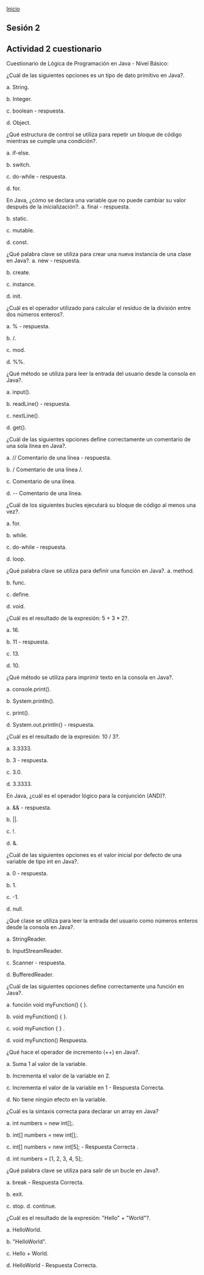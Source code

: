 <!-- No borrar o modificar -->
[Inicio](./index.md)

## Sesión 2


<!-- Su documentación aquí -->

## Actividad 2 cuestionario

Cuestionario de Lógica de Programación en Java - Nivel Básico:

¿Cuál de las siguientes opciones es un tipo de dato primitivo en Java?.

a. String.

b. Integer.

c. boolean - respuesta.

d. Object.

¿Qué estructura de control se utiliza para repetir un bloque de código mientras se cumple una condición?.

a. if-else.

b. switch.

c. do-while - respuesta.

d. for.

En Java, ¿cómo se declara una variable que no puede cambiar su valor después de la inicialización?.
a. final - respuesta.

b. static.

c. mutable.

d. const.

¿Qué palabra clave se utiliza para crear una nueva instancia de una clase en Java?.
a. new - respuesta.

b. create.

c. instance.

d. init.

¿Cuál es el operador utilizado para calcular el residuo de la división entre dos números enteros?.

a. % - respuesta.

b. /.

c. mod.

d. %%.

¿Qué método se utiliza para leer la entrada del usuario desde la consola en Java?.

a. input().

b. readLine() - respuesta.

c. nextLine().

d. get().

¿Cuál de las siguientes opciones define correctamente un comentario de una sola línea en Java?.

a. // Comentario de una línea - respuesta.

b. / Comentario de una línea /.

c. Comentario de una línea.

d. -- Comentario de una línea.

¿Cuál de los siguientes bucles ejecutará su bloque de código al menos una vez?.

a. for.

b. while.

c. do-while - respuesta.

d. loop.

¿Qué palabra clave se utiliza para definir una función en Java?.
a. method.

b. func.

c. define.

d. void.

¿Cuál es el resultado de la expresión: 5 + 3 * 2?.

a. 16.

b. 11 - respuesta.

c. 13.

d. 10.

¿Qué método se utiliza para imprimir texto en la consola en Java?.

a. console.print().

b. System.println().

c. print().

d. System.out.println() - respuesta.

¿Cuál es el resultado de la expresión: 10 / 3?.

a. 3.3333.

b. 3 - respuesta.

c. 3.0.

d. 3.3333.

En Java, ¿cuál es el operador lógico para la conjunción (AND)?.

a. && - respuesta.

b. ||.

c. !.

d. &.

¿Cuál de las siguientes opciones es el valor inicial por defecto de una variable de tipo int en Java?.

a. 0 - respuesta.

b. 1.

c. -1.

d. null.

¿Qué clase se utiliza para leer la entrada del usuario como números enteros desde la consola en Java?.

a. StringReader.

b. InputStreamReader.

c. Scanner - respuesta.

d. BufferedReader.

¿Cuál de las siguientes opciones define correctamente una función en Java?.

a. función void myFunction() { }.

b. void myFunction() { }.

c. void myFunction { } .

d. void myFunction() Respuesta.

¿Qué hace el operador de incremento (++) en Java?.

a. Suma 1 al valor de la variable.

b. Incrementa el valor de la variable en 2.

c. Incrementa el valor de la variable en 1 - Respuesta Correcta.

d. No tiene ningún efecto en la variable.

¿Cuál es la sintaxis correcta para declarar un array en Java?

a. int numbers = new int[];.

b. int[] numbers = new int[];.

c. int[] numbers = new int[5]; - Respuesta Correcta .

d. int numbers = [1, 2, 3, 4, 5];.

¿Qué palabra clave se utiliza para salir de un bucle en Java?.

a. break  - Respuesta Correcta.

b. exit.

c. stop.
d. continue.

¿Cuál es el resultado de la expresión: "Hello" + "World"?.

a. HelloWorld.

b. "HelloWorld".

c. Hello + World.

d. HelloWorld - Respuesta Correcta.


